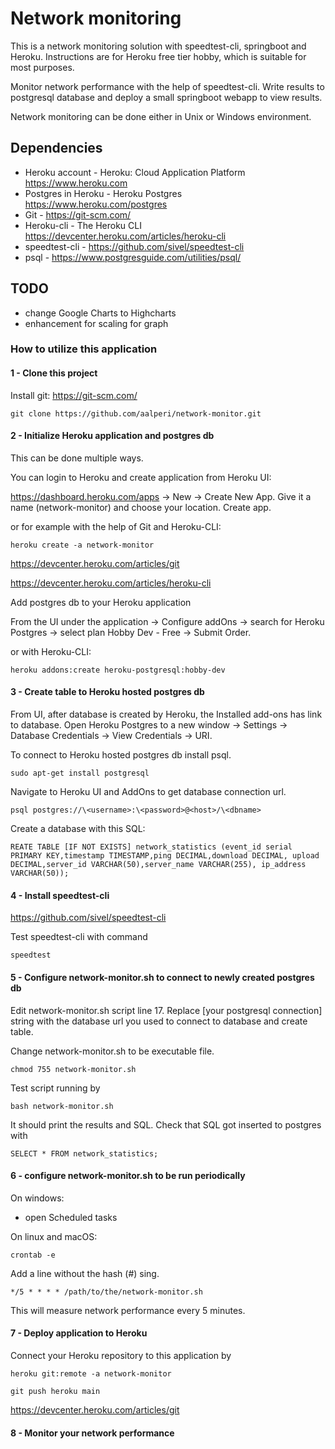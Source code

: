 # Network monitoring

This is a network monitoring solution with speedtest-cli, springboot and Heroku.
Instructions are for Heroku free tier hobby, which is suitable for most purposes.

Monitor network performance with the help of speedtest-cli. Write results to postgresql database and deploy a small springboot webapp to view results.

Network monitoring can be done either in Unix or Windows environment.

## Dependencies

- Heroku account - Heroku: Cloud Application Platform https://www.heroku.com
- Postgres in Heroku - Heroku Postgres https://www.heroku.com/postgres
- Git - https://git-scm.com/
- Heroku-cli - The Heroku CLI https://devcenter.heroku.com/articles/heroku-cli
- speedtest-cli - https://github.com/sivel/speedtest-cli
- psql - https://www.postgresguide.com/utilities/psql/

## TODO
- change Google Charts to Highcharts
- enhancement for scaling for graph

### How to utilize this application

#### 1 - Clone this project

Install git: https://git-scm.com/

    git clone https://github.com/aalperi/network-monitor.git 

#### 2 - Initialize Heroku application and postgres db

This can be done multiple ways. 

You can login to Heroku and create application from Heroku UI:

https://dashboard.heroku.com/apps -> New -> Create New App. Give it a name (network-monitor) and choose your location. Create app.

or for example with the help of Git and Heroku-CLI:

    heroku create -a network-monitor

https://devcenter.heroku.com/articles/git

https://devcenter.heroku.com/articles/heroku-cli

Add postgres db to your Heroku application

From the UI under the application -> Configure addOns -> search for Heroku Postgres -> select plan Hobby Dev - Free -> Submit Order.

or with Heroku-CLI:

    heroku addons:create heroku-postgresql:hobby-dev

#### 3 - Create table to Heroku hosted postgres db

From UI, after database is created by Heroku, the Installed add-ons has link to database. Open Heroku Postgres to a new window -> Settings -> Database Credentials -> View Credentials -> URI.

To connect to Heroku hosted postgres db install psql.

    sudo apt-get install postgresql

Navigate to Heroku UI and AddOns to get database connection url.

    psql postgres://\<username>:\<password>@<host>/\<dbname>

Create a database with this SQL:

    REATE TABLE [IF NOT EXISTS] network_statistics (event_id serial PRIMARY KEY,timestamp TIMESTAMP,ping DECIMAL,download DECIMAL, upload DECIMAL,server_id VARCHAR(50),server_name VARCHAR(255), ip_address VARCHAR(50));

#### 4 - Install speedtest-cli

https://github.com/sivel/speedtest-cli

Test speedtest-cli with command 

    speedtest

#### 5 - Configure network-monitor.sh to connect to newly created postgres db

Edit network-monitor.sh script line 17. Replace [your postgresql connection] string with the database url you used to connect to database and create table.

Change network-monitor.sh to be executable file.

    chmod 755 network-monitor.sh

Test script running by

    bash network-monitor.sh

It should print the results and SQL. Check that SQL got inserted to postgres with

    SELECT * FROM network_statistics;

#### 6 - configure network-monitor.sh to be run periodically

On windows:
- open Scheduled tasks

On linux and macOS:

    crontab -e

Add a line without the hash (#) sing.

    */5 * * * * /path/to/the/network-monitor.sh

This will measure network performance every 5 minutes.

#### 7 - Deploy application to Heroku

Connect your Heroku repository to this application by

    heroku git:remote -a network-monitor

    git push heroku main

https://devcenter.heroku.com/articles/git

#### 8 - Monitor your network performance